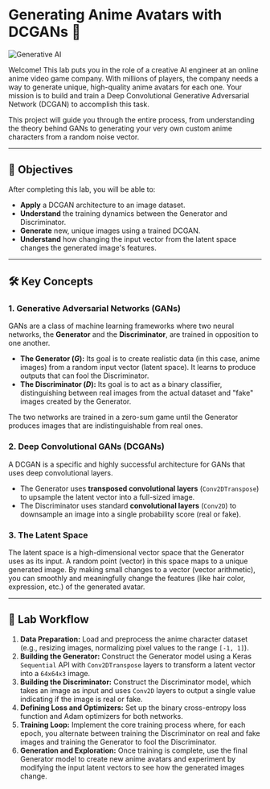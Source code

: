 # Generating Anime Avatars with DCGANs 🎨

![Generative AI](https://img.shields.io/badge/Model-DCGAN-orange)

Welcome! This lab puts you in the role of a creative AI engineer at an online anime video game company. With millions of players, the company needs a way to generate unique, high-quality anime avatars for each one. Your mission is to build and train a Deep Convolutional Generative Adversarial Network (DCGAN) to accomplish this task.

This project will guide you through the entire process, from understanding the theory behind GANs to generating your very own custom anime characters from a random noise vector.

---

## 🎯 Objectives

After completing this lab, you will be able to:

* **Apply** a DCGAN architecture to an image dataset.
* **Understand** the training dynamics between the Generator and Discriminator.
* **Generate** new, unique images using a trained DCGAN.
* **Understand** how changing the input vector from the latent space changes the generated image's features.

---

## 🛠️ Key Concepts

### 1. Generative Adversarial Networks (GANs)
GANs are a class of machine learning frameworks where two neural networks, the **Generator** and the **Discriminator**, are trained in opposition to one another.

* **The Generator ($G$):** Its goal is to create realistic data (in this case, anime images) from a random input vector (latent space). It learns to produce outputs that can fool the Discriminator.
* **The Discriminator ($D$):** Its goal is to act as a binary classifier, distinguishing between real images from the actual dataset and "fake" images created by the Generator.

The two networks are trained in a zero-sum game until the Generator produces images that are indistinguishable from real ones.

### 2. Deep Convolutional GANs (DCGANs)
A DCGAN is a specific and highly successful architecture for GANs that uses deep convolutional layers.
* The Generator uses **transposed convolutional layers** (`Conv2DTranspose`) to upsample the latent vector into a full-sized image.
* The Discriminator uses standard **convolutional layers** (`Conv2D`) to downsample an image into a single probability score (real or fake).

### 3. The Latent Space
The latent space is a high-dimensional vector space that the Generator uses as its input. A random point (vector) in this space maps to a unique generated image. By making small changes to a vector (vector arithmetic), you can smoothly and meaningfully change the features (like hair color, expression, etc.) of the generated avatar.

---

## 📝 Lab Workflow

1.  **Data Preparation:** Load and preprocess the anime character dataset (e.g., resizing images, normalizing pixel values to the range `[-1, 1]`).
2.  **Building the Generator:** Construct the Generator model using a Keras `Sequential` API with `Conv2DTranspose` layers to transform a latent vector into a `64x64x3` image.
3.  **Building the Discriminator:** Construct the Discriminator model, which takes an image as input and uses `Conv2D` layers to output a single value indicating if the image is real or fake.
4.  **Defining Loss and Optimizers:** Set up the binary cross-entropy loss function and Adam optimizers for both networks.
5.  **Training Loop:** Implement the core training process where, for each epoch, you alternate between training the Discriminator on real and fake images and training the Generator to fool the Discriminator.
6.  **Generation and Exploration:** Once training is complete, use the final Generator model to create new anime avatars and experiment by modifying the input latent vectors to see how the generated images change.

